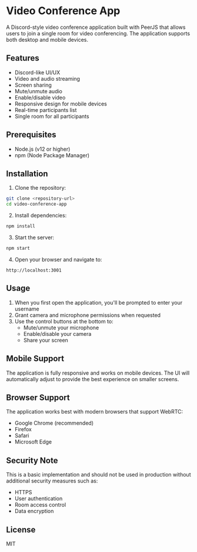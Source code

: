 # Video Conference App

A Discord-style video conference application built with PeerJS that allows users to join a single room for video conferencing. The application supports both desktop and mobile devices.

## Features

- Discord-like UI/UX
- Video and audio streaming
- Screen sharing
- Mute/unmute audio
- Enable/disable video
- Responsive design for mobile devices
- Real-time participants list
- Single room for all participants

## Prerequisites

- Node.js (v12 or higher)
- npm (Node Package Manager)

## Installation

1. Clone the repository:
```bash
git clone <repository-url>
cd video-conference-app
```

2. Install dependencies:
```bash
npm install
```

3. Start the server:
```bash
npm start
```

4. Open your browser and navigate to:
```
http://localhost:3001
```

## Usage

1. When you first open the application, you'll be prompted to enter your username
2. Grant camera and microphone permissions when requested
3. Use the control buttons at the bottom to:
   - Mute/unmute your microphone
   - Enable/disable your camera
   - Share your screen

## Mobile Support

The application is fully responsive and works on mobile devices. The UI will automatically adjust to provide the best experience on smaller screens.

## Browser Support

The application works best with modern browsers that support WebRTC:
- Google Chrome (recommended)
- Firefox
- Safari
- Microsoft Edge

## Security Note

This is a basic implementation and should not be used in production without additional security measures such as:
- HTTPS
- User authentication
- Room access control
- Data encryption

## License

MIT 